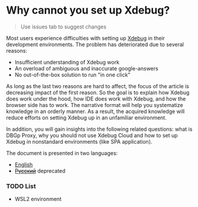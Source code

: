 # Why cannot you set up Xdebug?

> Use issues tab to suggest changes

Most users experience difficulties with setting up [Xdebug](https://xdebug.org/) in their development environments. The problem has deteriorated due to several reasons:

- Insufficient understanding of Xdebug work
- An overload of ambiguous and inaccurate google-answers
- No out-of-the-box solution to run "in one click"

As long as the last two reasons are hard to affect, the focus of the article is decreasing impact of the first reason. So the goal is to explain how Xdebug does work under the hood, how IDE does work with Xdebug, and how the browser side has to work. The narrative format will help you systematize knowledge in an orderly manner. As a result, the acquired knowledge will reduce efforts on setting Xdebug up in an unfamiliar environment.

In addition, you will gain insights into the following related questions: what is DBGp Proxy, why you should not use Xdebug Cloud and how to set up Xdebug in nonstandard environments (like SPA application).

The document is presented in two languages:

- [English](./xdebug_en.md)
- ~~[Русский](./xdebug_ru.md)~~ deprecated

### TODO List

- WSL2 environment
